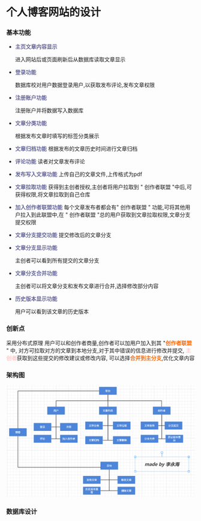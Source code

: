 # 个人博客网站的设计

### 基本功能

- <font color=#666699 style=" font-weight:bold;">主页文章内容显示</font>
  
  进入网站后或页面刷新后从数据库读取文章显示
  
- <font color=#666699 style=" font-weight:bold;">登录功能</font>

  数据库校对用户数据登录用户,以获取发布评论,发布文章权限

- <font color=#666699 style=" font-weight:bold;">注册账户功能</font>

  注册账户并将数据写入数据库

- <font color=#666699 style=" font-weight:bold;">文章分类功能</font>

  根据发布文章时填写的标签分类展示

- <font color=#666699 style=" font-weight:bold;">文章归档功能</font>
  根据发布的文章历史时间进行文章归档

- <font color=#666699 style=" font-weight:bold;">评论功能</font>
  读者对文章发布评论

- <font color=#666699 style=" font-weight:bold;">发布写入文章功能</font>
  上传自己的文章文件,上传格式为pdf

- <font color=#666699 style=" font-weight:bold;">文章拉取功能</font>
  获得到主创者授权,主创者将用户拉取到 " 创作者联盟 "中后,可获得权限,将文章拉取到自己仓库

- <font color=#666699 style=" font-weight:bold;">加入创作者联盟功能</font>
  每个文章发布者都会有" 创作者联盟 " 功能,可将其他用户拉入到此联盟中,在 " 创作者联盟 "总的用户获取到文章拉取权限,文章分支提交权限

- <font color=#666699 style=" font-weight:bold;">文章分支提交功能</font>
  提交修改后的文章分支

- <font color=#666699 style=" font-weight:bold;">文章分支显示功能</font>

  主创者可以看到所有提交的文章分支

- <font color=#666699 style=" font-weight:bold;">文章分支合并功能</font>

  主创者可以将文章分支和发布文章进行合并,选择修改部分内容

- <font color=#666699 style=" font-weight:bold;">历史版本显示功能</font>

  用户可以看到该文章的历史版本



### 创新点

采用分布式原理
用户可以和创作者商量,创作者可以加用户加入到其 "<font color=#FF6666* style=" font-weight:bold;">创作者联盟</font> " 中,
对方可拉取对方的文章到本地分支,对于其中错误的信息进行修改并提交,
<font color=#FFCCCC style=" font-weight:bold;">主创者</font>获取到这些提交的修改建议或修改内容,
可以选择<font color=#FF6666* style=" font-weight:bold;">合并到主分支</font>,优化文章内容

### 架构图

![image-20220222132845547](个人博客网站的设计.assets/image-20220222132845547.png)

### 数据库设计









